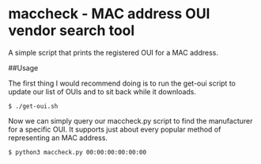 
# maccheck - MAC address OUI vendor search tool

A simple script that prints the registered OUI for a MAC address.


##Usage

The first thing I would recommend doing is to run the get-oui script to update
our list of OUIs and to sit back while it downloads.

    $ ./get-oui.sh


Now we can simply query our maccheck.py script to find the manufacturer for
a specific OUI. It supports just about every popular method of representing
an MAC address.

    $ python3 maccheck.py 00:00:00:00:00:00

